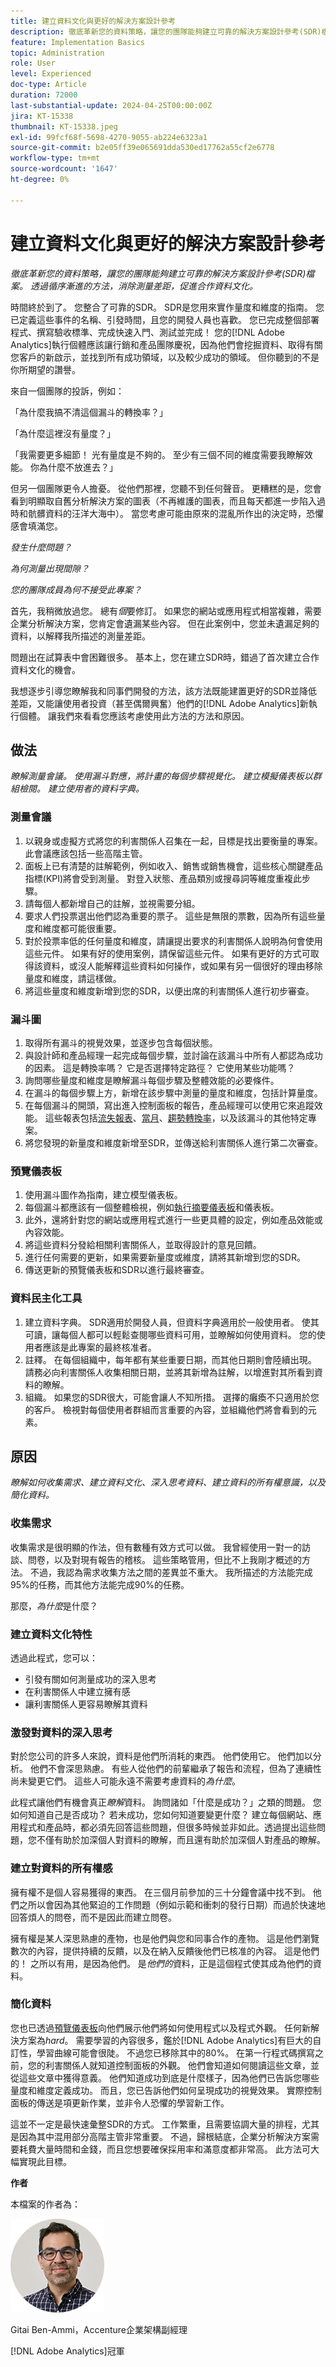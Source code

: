```yaml
---
title: 建立資料文化與更好的解決方案設計參考
description: 徹底革新您的資料策略，讓您的團隊能夠建立可靠的解決方案設計參考(SDR)檔案。 透過逐步方法消除測量差距，並促進協作型的資料文化。
feature: Implementation Basics
topic: Administration
role: User
level: Experienced
doc-type: Article
duration: 72000
last-substantial-update: 2024-04-25T00:00:00Z
jira: KT-15338
thumbnail: KT-15338.jpeg
exl-id: 99fcf68f-5698-4270-9055-ab224e6323a1
source-git-commit: b2e05ff39e065691dda530ed17762a55cf2e6778
workflow-type: tm+mt
source-wordcount: '1647'
ht-degree: 0%

---
```


# 建立資料文化與更好的解決方案設計參考

_徹底革新您的資料策略，讓您的團隊能夠建立可靠的解決方案設計參考(SDR)檔案。 透過循序漸進的方法，消除測量差距，促進合作資料文化。_

時間終於到了。 您整合了可靠的SDR。 SDR是您用來實作量度和維度的指南。 您已定義這些事件的名稱、引發時間，且您的開發人員也喜歡。 您已完成整個部署程式、撰寫驗收標準、完成快速入門、測試並完成！ 您的[!DNL Adobe Analytics]執行個體應該讓行銷和產品團隊慶祝，因為他們會挖掘資料、取得有關您客戶的新啟示，並找到所有成功領域，以及較少成功的領域。 但你聽到的不是你所期望的讚譽。

來自一個團隊的投訴，例如：

「為什麼我搞不清這個漏斗的轉換率？」

「為什麼這裡沒有量度？」

「我需要更多細節！ 光有量度是不夠的。 至少有三個不同的維度需要我瞭解效能。 你為什麼不放進去？」

但另一個團隊更令人擔憂。 從他們那裡，您聽不到任何聲音。 更糟糕的是，您會看到明顯取自舊分析解決方案的圖表（不再維護的圖表，而且每天都進一步陷入過時和骯髒資料的汪洋大海中）。 當您考慮可能由原來的混亂所作出的決定時，恐懼感會填滿您。

_發生什麼問題？_

_為何測量出現間隙？_

_您的團隊成員為何不接受此專案？_

首先，我稍微放過您。 總有&#x200B;_個_&#x200B;要修訂。 如果您的網站或應用程式相當複雜，需要企業分析解決方案，您肯定會遺漏某些內容。 但在此案例中，您並未遺漏足夠的資料，以解釋我所描述的測量差距。

問題出在試算表中會困難很多。 基本上，您在建立SDR時，錯過了首次建立合作資料文化的機會。

我想逐步引導您瞭解我和同事們開發的方法，該方法既能建置更好的SDR並降低差距，又能讓使用者投資（甚至偶爾興奮）他們的[!DNL Adobe Analytics]新執行個體。 讓我們來看看您應該考慮使用此方法的方法和原因。

## 做法

_瞭解測量會議。 使用漏斗對應，將計畫的每個步驟視覺化。 建立模擬儀表板以群組檢閱。 建立使用者的資料字典。_

### 測量會議

1. 以親身或虛擬方式將您的利害關係人召集在一起，目標是找出要衡量的專案。 此會議應該包括一些高階主管。
1. 面板上已有清楚的註解範例，例如收入、銷售或銷售機會，這些核心關鍵產品指標(KPI)將會受到測量。 對登入狀態、產品類別或搜尋詞等維度重複此步驟。
1. 請每個人都新增自己的註解，並視需要分組。
1. 要求人們投票選出他們認為重要的票子。 這些是無限的票數，因為所有這些量度和維度都可能很重要。
1. 對於投票率低的任何量度和維度，請讓提出要求的利害關係人說明為何會使用這些元件。 如果有好的使用案例，請保留這些元件。 如果有更好的方式可取得該資料，或沒人能解釋這些資料如何操作，或如果有另一個很好的理由移除量度和維度，請這樣做。
1. 將這些量度和維度新增到您的SDR，以便出席的利害關係人進行初步審查。

### 漏斗圖

1. 取得所有漏斗的視覺效果，並逐步包含每個狀態。
1. 與設計師和產品經理一起完成每個步驟，並討論在該漏斗中所有人都認為成功的因素。 這是轉換率嗎？ 它是否選擇特定路徑？ 它使用某些功能嗎？
1. 詢問哪些量度和維度是瞭解漏斗每個步驟及整體效能的必要條件。
1. 在漏斗的每個步驟上方，新增在該步驟中測量的量度和維度，包括計算量度。
1. 在每個漏斗的開頭，寫出進入控制面板的報告，產品經理可以使用它來追蹤效能。 這些報表包括[流失報表](https://experienceleague.adobe.com/en/docs/analytics/analyze/analysis-workspace/visualizations/fallout/fallout-flow)、[當月](https://experienceleague.adobe.com/en/docs/analytics/analyze/analysis-workspace/components/calendar-date-ranges/custom-date-ranges)、[趨勢轉換率](https://experienceleague.adobe.com/en/docs/analytics/analyze/analysis-workspace/visualizations/line)，以及該漏斗的其他特定專案。
1. 將您發現的新量度和維度新增至SDR，並傳送給利害關係人進行第二次審查。

### 預覽儀表板

1. 使用漏斗圖作為指南，建立模型儀表板。
1. 每個漏斗都應該有一個整體檢視，例如[執行摘要儀表板](driving-success-with-executive-summary-dashboards.md)和儀表板。
1. 此外，還將針對您的網站或應用程式進行一些更具體的設定，例如產品效能或內容效能。
1. 將這些資料分發給相關利害關係人，並取得設計的意見回饋。
1. 進行任何需要的更新，如果需要新量度或維度，請將其新增到您的SDR。
1. 傳送更新的預覽儀表板和SDR以進行最終審查。

### 資料民主化工具

1. 建立資料字典。 SDR適用於開發人員，但資料字典適用於一般使用者。 使其可讀，讓每個人都可以輕鬆查閱哪些資料可用，並瞭解如何使用資料。 您的使用者應該是此專案的最終核准者。
1. 註釋。 在每個組織中，每年都有某些重要日期，而其他日期則會陸續出現。 請務必向利害關係人收集相關日期，並將其新增為註解，以增進對其所看到資料的瞭解。
1. 組織。 如果您的SDR很大，可能會讓人不知所措。 選擇的癱瘓不只適用於您的客戶。 檢視對每個使用者群組而言重要的內容，並組織他們將會看到的元素。

## 原因

_瞭解如何收集需求、建立資料文化、深入思考資料、建立資料的所有權意識，以及簡化資料。_

### 收集需求

收集需求是很明顯的作法，但有數種有效方式可以做。 我曾經使用一對一的訪談、問卷，以及對現有報告的稽核。 這些策略管用，但比不上我剛才概述的方法。 不過，我認為需求收集方法之間的差異並不重大。 我所描述的方法能完成95%的任務，而其他方法能完成90%的任務。

那麼，_為什麼_&#x200B;是什麼？

### 建立資料文化特性

透過此程式，您可以：

* 引發有關如何測量成功的深入思考
* 在利害關係人中建立擁有感
* 讓利害關係人更容易瞭解其資料

### 激發對資料的深入思考

對於您公司的許多人來說，資料是他們所消耗的東西。 他們使用它。 他們加以分析。 他們不會深思熟慮。 有些人從他們的前輩繼承了報告和流程，但為了連續性尚未變更它們。 這些人可能永遠不需要考慮資料的&#x200B;_為什麼_。

此程式讓他們有機會真正&#x200B;_瞭解_&#x200B;資料。 詢問諸如「什麼是成功？」之類的問題。 您如何知道自己是否成功？ 若未成功，您如何知道要變更什麼？ 建立每個網站、應用程式和產品時，都必須先回答這些問題，但很多時候並非如此。透過提出這些問題，您不僅有助於加深個人對資料的瞭解，而且還有助於加深個人對產品的瞭解。

### 建立對資料的所有權感

擁有權不是個人容易獲得的東西。 在三個月前參加的三十分鐘會議中找不到。 他們之所以會因為其他緊迫的工作問題（例如示範和衝刺的發行日期）而過於快速地回答煩人的問卷，而不是因此而建立問卷。

擁有權是某人深思熟慮的產物，也是他們與您和同事合作的產物。 這是他們瀏覽數次的內容，提供持續的反饋，以及在納入反饋後他們已核准的內容。 這是他們的！ 之所以有用，是因為他們。 是&#x200B;_他們的_&#x200B;資料，正是這個程式使其成為他們的資料。

### 簡化資料

您也已透過[預覽儀表板](#the-preview-dashboards)向他們展示他們將如何使用程式以及程式外觀。 任何新解決方案為&#x200B;_hard_。 需要學習的內容很多，鑑於[!DNL Adobe Analytics]有巨大的自訂性，學習曲線可能會很陡。 不過您已移除其中的80%。 在第一行程式碼撰寫之前，您的利害關係人就知道控制面板的外觀。 他們會知道如何閱讀這些文章，並從這些文章中獲得意義。 他們知道成功到底是什麼樣子，因為他們已告訴您哪些量度和維度定義成功。 而且，您已告訴他們如何呈現成功的視覺效果。 實際控制面板的傳送是項更新作業，並非令人恐懼的學習新工作。

這並不一定是最快速彙整SDR的方式。 工作繁重，且需要協調大量的排程，尤其是因為其中混用部分高階主管非常重要。 不過，歸根結底，企業分析解決方案需要耗費大量時間和金錢，而且您想要確保採用率和滿意度都非常高。 此方法可大幅實現此目標。

**作者**

本檔案的作者為：

![gitai-headshot](assets/gitai-headshot-150.jpg)

Gitai Ben-Ammi，Accenture企業架構副經理

[!DNL Adobe Analytics]冠軍
